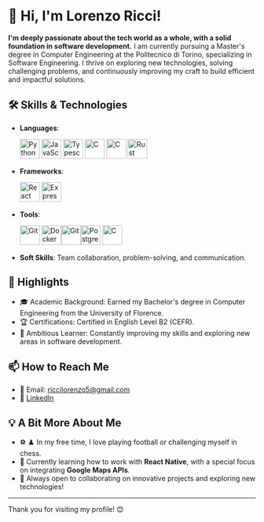# 👋 Hi, I'm Lorenzo Ricci!

**I'm deeply passionate about the tech world as a whole, with a solid foundation in software development.** I am currently pursuing a Master's degree in Computer Engineering at the Politecnico di Torino, specializing in Software Engineering. I thrive on exploring new technologies, solving challenging problems, and continuously improving my craft to build efficient and impactful solutions.

## 🛠️ Skills & Technologies
- **Languages**: <p align="left"> <img src="https://cdn.jsdelivr.net/gh/devicons/devicon/icons/python/python-original.svg" alt="Python" width="40" height="40"/> <img src="https://cdn.jsdelivr.net/gh/devicons/devicon/icons/javascript/javascript-original.svg" alt="JavaScript" width="40" height="40"/> <img src="https://cdn.jsdelivr.net/gh/devicons/devicon/icons/typescript/typescript-original.svg" alt="Typescript" width="40" height="40"/>  <img src="https://cdn.jsdelivr.net/gh/devicons/devicon/icons/cplusplus/cplusplus-original.svg" alt="C" width="40" height="40"/> <img src="https://cdn.jsdelivr.net/gh/devicons/devicon/icons/c/c-original.svg" alt="C" width="40" height="40"/>
<img src="https://cdn.jsdelivr.net/gh/devicons/devicon/icons/rust/rust-original.svg" alt="Rust" width="40" height="40"/></p>
- **Frameworks**: <p align="left"> <img src="https://cdn.jsdelivr.net/gh/devicons/devicon/icons/react/react-original.svg" alt="React" width="40" height="40"/> <img src="https://cdn.jsdelivr.net/gh/devicons/devicon/icons/express/express-original.svg" alt="Express" width="40" height="40"/></p>
- **Tools**: <p align="left"> <img src="https://cdn.jsdelivr.net/gh/devicons/devicon/icons/git/git-original.svg" alt="Git" width="40" height="40"/> <img src="https://cdn.jsdelivr.net/gh/devicons/devicon/icons/docker/docker-original.svg" alt="Docker" width="40" height="40"/><img src="https://cdn.jsdelivr.net/gh/devicons/devicon/icons/vscode/vscode-original.svg" alt="Git" width="40" height="40"/><img src="https://cdn.jsdelivr.net/gh/devicons/devicon/icons/postgresql/postgresql-original.svg" alt="PostgreSQL" width="40" height="40"/>
<img src="https://cdn.jsdelivr.net/gh/devicons/devicon/icons/sqlite/sqlite-original.svg" alt="C" width="40" height="40"/></p>
- **Soft Skills**: Team collaboration, problem-solving, and communication.

## 🌟 Highlights
- 🎓 Academic Background: Earned my Bachelor's degree in Computer Engineering from the University of Florence.
- 🏆 Certifications: Certified in English Level B2 (CEFR).
- 🌱 Ambitious Learner: Constantly improving my skills and exploring new areas in software development.

## 📫 How to Reach Me
- 📧 Email: [riccilorenzo5@gmail.com](mailto:riccilorenzo5@gmail.com)
- 💼 [LinkedIn](https://[linkedin.com/in/your-profile](https://www.linkedin.com/in/lorenzo-ricci-90a590227/))

## 💡 A Bit More About Me
- ⚽ ♟️ In my free time, I love playing football or challenging myself in chess.
- 🌱 Currently learning how to work with **React Native**, with a special focus on integrating **Google Maps APIs**.
- 🚀 Always open to collaborating on innovative projects and exploring new technologies!

---

Thank you for visiting my profile! 😊


